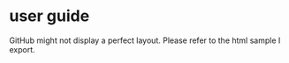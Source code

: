 # user guide

GitHub might not display a perfect layout. Please refer to the html sample I export.
 
